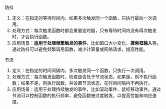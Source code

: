 防抖
1. 定义：在指定的等待时间内，如果多次触发同一个函数，只执行最后一次调用。
2. 处理方式：每次触发函数时都会重置定时器，只有等待时间内没有再次触发时，才会执行函数。
3. 应用场景：**适用于处理频繁触发的事件**，比如窗口大小变化、**搜索框输入**等。
通过防抖可以避免频繁调用函数，减少计算量或网络请求，提高性能。

节流
1. 定义：在指定的时间间隔内，多次触发同一个函数，只执行一次调用。
2. 处理方式：每次触发函数时，检查是否处于节流状态，如果是，则不执行函数；如果不是，则执行函数，并设置节流状态，在时间间隔内不再执行。
3. 应用场景：适用于处理持续触发的事件，比如滚动事件、鼠标移动事件。通过节流可以控制函数的执行频率，避免函数被过度触发，以提高性能和响应速度。

